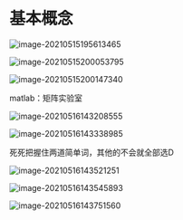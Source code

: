 # 基本概念

![image-20210515195613465](https://tva1.sinaimg.cn/large/008i3skNly1gqjczeo4bpj30t90hn4dx.jpg)

![image-20210515200053795](https://tva1.sinaimg.cn/large/008i3skNly1gqjd49morzj30td0jrduf.jpg)

![image-20210515200147340](https://tva1.sinaimg.cn/large/008i3skNly1gqjd56opagj30j00ggqaz.jpg)

matlab：矩阵实验室

![image-20210516143208555](https://tva1.sinaimg.cn/large/008i3skNly1gqk98j5lh5j30uw02tgma.jpg)

![image-20210516143338985](https://tva1.sinaimg.cn/large/008i3skNly1gqk9a21b02j30i607ktat.jpg)

死死把握住两道简单词，其他的不会就全部选D

![image-20210516143521251](https://tva1.sinaimg.cn/large/008i3skNly1gqk9btqhkfj30ik044gmt.jpg)

![image-20210516143545893](https://tva1.sinaimg.cn/large/008i3skNly1gqk9ca6k3vj30i7043dgm.jpg)

![image-20210516143751560](https://tva1.sinaimg.cn/large/008i3skNly1gqk9efq6uxj30id05smzb.jpg)

